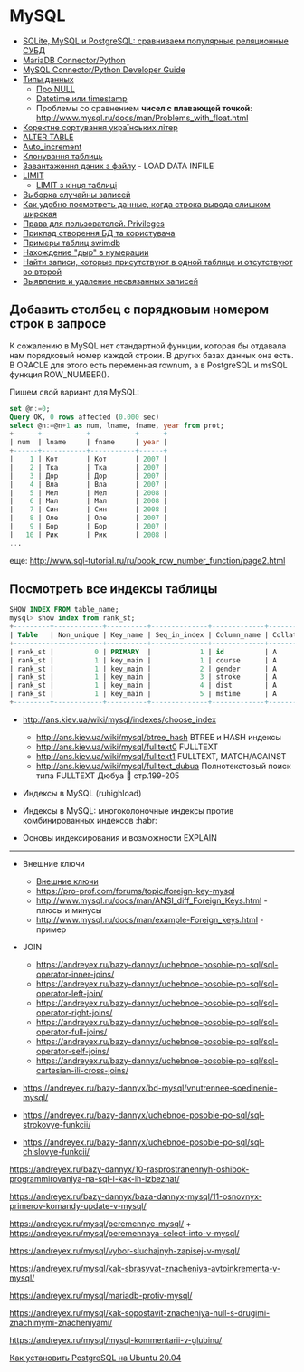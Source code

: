 # MySQL

- [SQLite, MySQL и PostgreSQL: сравниваем популярные реляционные СУБД](sqlite_mysql_postgresql)
- [MariaDB Connector/Python](https://mariadb.com/docs/appdev/connector-python/)
- [MySQL Connector/Python Developer Guide](https://dev.mysql.com/doc/connector-python/en/)
- [Типы данных](datatype)
  - [Про NULL](null)
  - [Datetime или timestamp](https://habr.com/ru/post/61391/)
  - Проблемы со сравнением **чисел с плавающей точкой**: http://www.mysql.ru/docs/man/Problems_with_float.html
- [Коректне сортування українських літер](sort_ukr)
- [ALTER TABLE](alter_table)
- [Auto_increment](auto_increment)
- [Клонування таблиць](clone_table)
- [Завантаження даних з файлу](load_data_from_file) - LOAD DATA INFILE
- [LIMIT](limit)
  - [LIMIT з кінця таблиці](limit_from_end)
- [Выборка случайны записей](rand_strings)
- [Как удобно посмотреть данные, когда строка вывода слишком широкая](wide_tables)
- [Права для пользователей. Privileges](privileges)
- [Приклад створення БД та користувача](create_user)
- [Примеры таблиц swimdb](swimdb)
- [Нахождение "дыр" в нумерации](empty_id)
- [Найти записи, которые присутствуют в одной таблице и отсутствуют во второй](missing_values)
- [Выявление и удаление несвязанных записей](unbound_records)

## Добавить столбец с порядковым номером строк в запросе

К сожалению в MySQL нет стандартной функции, которая бы отдавала нам порядковый номер каждой строки. В других базах данных она есть. В ORACLE для этого есть переменная rownum, а в PostgreSQL и msSQL функция ROW_NUMBER().

Пишем свой вариант для MySQL:

```sql
set @n:=0;
Query OK, 0 rows affected (0.000 sec)
select @n:=@n+1 as num, lname, fname, year from prot;
+------+-----------+-----------+------+
| num  | lname     | fname     | year |
+------+-----------+-----------+------+
|    1 | Кот       | Кот       | 2007 |
|    2 | Тка       | Тка       | 2007 |
|    3 | Дор       | Дор       | 2007 |
|    4 | Вла       | Вла       | 2007 |
|    5 | Мел       | Мел       | 2008 |
|    6 | Мал       | Мал       | 2008 |
|    7 | Син       | Син       | 2008 |
|    8 | Оле       | Оле       | 2007 |
|    9 | Бор       | Бор       | 2007 |
|   10 | Рик       | Рик       | 2008 |
...
```
еще: http://www.sql-tutorial.ru/ru/book_row_number_function/page2.html


## Посмотреть все индексы таблицы

```sql
SHOW INDEX FROM table_name;
mysql> show index from rank_st;
+---------+------------+----------+--------------+-------------+-----------+-------------+----------+--------+------+------------+---------+---------------+
| Table   | Non_unique | Key_name | Seq_in_index | Column_name | Collation | Cardinality | Sub_part | Packed | Null | Index_type | Comment | Index_comment |
+---------+------------+----------+--------------+-------------+-----------+-------------+----------+--------+------+------------+---------+---------------+
| rank_st |          0 | PRIMARY  |            1 | id          | A         |         416 |     NULL | NULL   |      | BTREE      |         |               |
| rank_st |          1 | key_main |            1 | course      | A         |           2 |     NULL | NULL   |      | BTREE      |         |               |
| rank_st |          1 | key_main |            2 | gender      | A         |           4 |     NULL | NULL   |      | BTREE      |         |               |
| rank_st |          1 | key_main |            3 | stroke      | A         |          19 |     NULL | NULL   |      | BTREE      |         |               |
| rank_st |          1 | key_main |            4 | dist        | A         |          69 |     NULL | NULL   |      | BTREE      |         |               |
| rank_st |          1 | key_main |            5 | mstime      | A         |         416 |     NULL | NULL   |      | BTREE      |         |               |
+---------+------------+----------+--------------+-------------+-----------+-------------+----------+--------+------+------------+---------+---------------+
```

- <http://ans.kiev.ua/wiki/mysql/indexes/choose_index> 
  - <http://ans.kiev.ua/wiki/mysql/btree_hash> BTREE и HASH индексы
  - <http://ans.kiev.ua/wiki/mysql/fulltext0> FULLTEXT
  - <http://ans.kiev.ua/wiki/mysql/fulltext1> FULLTEXT, MATCH/AGAINST
  - <http://ans.kiev.ua/wiki/mysql/fulltext_dubua> Полнотекстовый поиск типа FULLTEXT Дюбуа :book: стр.199-205

- Индексы в MySQL (ruhighload)
- Индексы в MySQL: многоколоночные индексы против комбинированных индексов :habr:
- Основы индексирования и возможности EXPLAIN

---

- Внешние ключи
  - [Внешние ключи](https://metanit.com/sql/mysql/2.5.php)
  - https://pro-prof.com/forums/topic/foreign-key-mysql
  - http://www.mysql.ru/docs/man/ANSI_diff_Foreign_Keys.html - плюсы и минусы
  - http://www.mysql.ru/docs/man/example-Foreign_keys.html - пример
  
- JOIN
  - https://andreyex.ru/bazy-dannyx/uchebnoe-posobie-po-sql/sql-operator-inner-joins/
  - https://andreyex.ru/bazy-dannyx/uchebnoe-posobie-po-sql/sql-operator-left-join/
  - https://andreyex.ru/bazy-dannyx/uchebnoe-posobie-po-sql/sql-operator-right-joins/
  - https://andreyex.ru/bazy-dannyx/uchebnoe-posobie-po-sql/sql-operator-full-joins/
  - https://andreyex.ru/bazy-dannyx/uchebnoe-posobie-po-sql/sql-operator-self-joins/
  - https://andreyex.ru/bazy-dannyx/uchebnoe-posobie-po-sql/sql-cartesian-ili-cross-joins/
  

- https://andreyex.ru/bazy-dannyx/bd-mysql/vnutrennee-soedinenie-mysql/

- https://andreyex.ru/bazy-dannyx/uchebnoe-posobie-po-sql/sql-strokovye-funkcii/

- https://andreyex.ru/bazy-dannyx/uchebnoe-posobie-po-sql/sql-chislovye-funkcii/

https://andreyex.ru/bazy-dannyx/10-rasprostranennyh-oshibok-programmirovaniya-na-sql-i-kak-ih-izbezhat/

https://andreyex.ru/bazy-dannyx/baza-dannyx-mysql/11-osnovnyx-primerov-komandy-update-v-mysql/

https://andreyex.ru/mysql/peremennye-mysql/ + https://andreyex.ru/mysql/peremennaya-select-into-v-mysql/

https://andreyex.ru/mysql/vybor-sluchajnyh-zapisej-v-mysql/

https://andreyex.ru/mysql/kak-sbrasyvat-znacheniya-avtoinkrementa-v-mysql/

https://andreyex.ru/mysql/mariadb-protiv-mysql/


https://andreyex.ru/mysql/kak-sopostavit-znacheniya-null-s-drugimi-znachimymi-znacheniyami/

https://andreyex.ru/mysql/mysql-kommentarii-v-glubinu/




[Как установить PostgreSQL на Ubuntu 20.04](https://andreyex.ru/ubuntu/kak-ustanovit-postgresql-na-ubuntu-20-04/)
